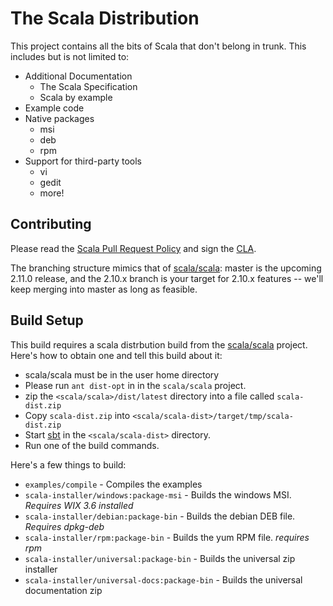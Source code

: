 # The Scala Distribution #

This project contains all the bits of Scala that don't belong in trunk.  This includes but is not limited to:

  * Additional Documentation
    * The Scala Specification
    * Scala by example
  * Example code
  * Native packages
    * msi
    * deb
    * rpm
  * Support for third-party tools
    * vi
    * gedit
    * more!


## Contributing ##
Please read the [Scala Pull Request Policy](https://github.com/scala/scala/wiki/Pull-Request-Policy) and sign the [CLA](http://typesafe.com/contribute/cla/scala).

The branching structure mimics that of [scala/scala](https://github.com/scala/scala): master is the upcoming 2.11.0 release,
and the 2.10.x branch is your target for 2.10.x features -- we'll keep merging into master as long as feasible.

## Build Setup ##

This build requires a scala distrbution build from the [scala/scala](https://github.com/scala/scala) project.   Here's how to obtain one and tell this build about it:

  * scala/scala must be in the user home directory
  * Please run `ant dist-opt` in in the `scala/scala` project.
  * zip the `<scala/scala>/dist/latest` directory into a file called `scala-dist.zip`
  * Copy `scala-dist.zip` into `<scala/scala-dist>/target/tmp/scala-dist.zip`
  * Start [sbt](https://github.com/harrah/xsbt) in the `<scala/scala-dist>` directory.
  * Run one of the build commands.


Here's a few things to build:

  * `examples/compile` - Compiles the examples
  * `scala-installer/windows:package-msi` - Builds the windows MSI.  *Requires WIX 3.6 installed*
  * `scala-installer/debian:package-bin`  - Builds the debian DEB file.  *Requires dpkg-deb*
  * `scala-installer/rpm:package-bin`     - Builds the yum RPM file.  *requires rpm*
  * `scala-installer/universal:package-bin` - Builds the universal zip installer
  * `scala-installer/universal-docs:package-bin` - Builds the universal documentation zip
